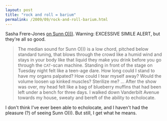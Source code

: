 ```yaml
---
layout: post
title: "rock and roll = barium"
permalink: /2009/09/rock-and-roll-barium.html
---
```


<p>Sasha Frere-Jones <a href="http://www.newyorker.com/online/blogs/sashafrerejones/2009/09/set-list-sunn-o.html">on Sunn O)))</a>.  Warning:  EXCESSIVE SIMILE ALERT, but they&#39;re all so good.</p>

<blockquote>The median sound for Sunn O))) is a low chord, pitched below standard tuning, that blows through the crowd like a humid wind and stays in your body like that liquid they make you drink before you go through the <small>CAT</small>-scan machine. Standing in front of the stage on Tuesday night felt like a teen-age dare. How long could I stand to have my organs palpated? How could I tear myself away? Would the volume loosen up kinked muscles? Sterilize me?  ... After the show was over, my head felt like a bag of blueberry muffins that had been left under a bench for three days. I walked down Vanderbilt Avenue towards my house, sweaty and bereft of the ability to echolocate.
</blockquote>

<p>I don&#39;t think I&#39;ve ever been able to echolocate, and I haven&#39;t had the pleasure (?) of seeing Sunn O))).  But still, I get what he means.</p>


